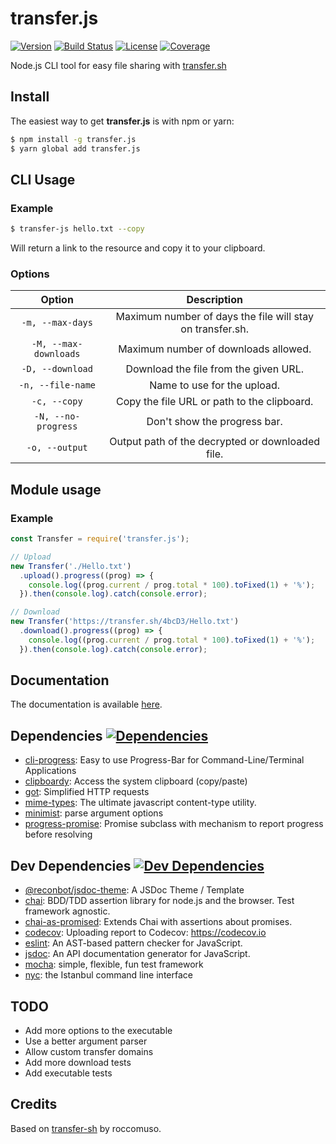 # transfer.js

[![Version](https://img.shields.io/npm/v/transfer.js.svg)](https://www.npmjs.com/package/transfer.js)
[![Build Status](https://img.shields.io/travis/ObserverOfTime/transfer.js.svg)](https://travis-ci.org/ObserverOfTime/transfer.js)
[![License](https://img.shields.io/badge/license-ISC-blue.svg)](./LICENSE)
[![Coverage](https://img.shields.io/codecov/c/github/ObserverOfTime/transfer.js.svg)](https://codecov.io/gh/ObserverOfTime/transfer.js)

Node.js CLI tool for easy file sharing with [transfer.sh](https://transfer.sh)

## Install

The easiest way to get **transfer.js** is with npm or yarn:

```sh
$ npm install -g transfer.js
$ yarn global add transfer.js
```

## CLI Usage

### Example

```sh
$ transfer-js hello.txt --copy
```

Will return a link to the resource and copy it to your clipboard.

### Options

|        Option         |                        Description                        |
| :-------------------: | :-------------------------------------------------------: |
|   `-m, --max-days`    | Maximum number of days the file will stay on transfer.sh. |
| `-M, --max-downloads` |           Maximum number of downloads allowed.            |
|   `-D, --download`    |           Download the file from the given URL.           |
|   `-n, --file-name`   |                Name to use for the upload.                |
|     `-c, --copy`      |        Copy the file URL or path to the clipboard.        |
|  `-N, --no-progress`  |               Don't show the progress bar.                |
|    `-o, --output`     |     Output path of the decrypted or downloaded file.      |

## Module usage

### Example

```javascript
const Transfer = require('transfer.js');

// Upload
new Transfer('./Hello.txt')
  .upload().progress((prog) => {
    console.log((prog.current / prog.total * 100).toFixed(1) + '%');
  }).then(console.log).catch(console.error);

// Download
new Transfer('https://transfer.sh/4bcD3/Hello.txt')
  .download().progress((prog) => {
    console.log((prog.current / prog.total * 100).toFixed(1) + '%');
  }).then(console.log).catch(console.error);
```

## Documentation

The documentation is available [here](https://observeroftime.github.io/transfer.js).

## Dependencies [![Dependencies](https://img.shields.io/david/ObserverOfTime/transfer.js.svg)](https://david-dm.org/ObserverOfTime/transfer.js)

- [cli-progress](https://ghub.io/cli-progress): Easy to use Progress-Bar for Command-Line/Terminal Applications
- [clipboardy](https://ghub.io/clipboardy): Access the system clipboard (copy/paste)
- [got](https://ghub.io/got): Simplified HTTP requests
- [mime-types](https://ghub.io/mime-types): The ultimate javascript content-type utility.
- [minimist](https://ghub.io/minimist): parse argument options
- [progress-promise](https://ghub.io/progress-promise): Promise subclass with mechanism to report progress before resolving

## Dev Dependencies [![Dev Dependencies](https://img.shields.io/david/dev/ObserverOfTime/transfer.js.svg)](https://david-dm.org/ObserverOfTime/transfer.js?type=dev)

- [@reconbot/jsdoc-theme](https://ghub.io/@reconbot/jsdoc-theme): A JSDoc Theme / Template
- [chai](https://ghub.io/chai): BDD/TDD assertion library for node.js and the browser. Test framework agnostic.
- [chai-as-promised](https://ghub.io/chai-as-promised): Extends Chai with assertions about promises.
- [codecov](https://ghub.io/codecov): Uploading report to Codecov: https://codecov.io
- [eslint](https://ghub.io/eslint): An AST-based pattern checker for JavaScript.
- [jsdoc](https://ghub.io/jsdoc): An API documentation generator for JavaScript.
- [mocha](https://ghub.io/mocha): simple, flexible, fun test framework
- [nyc](https://ghub.io/nyc): the Istanbul command line interface


## TODO

- Add more options to the executable
- Use a better argument parser
- Allow custom transfer domains
- Add more download tests
- Add executable tests

## Credits

Based on [transfer-sh](https://ghub.io/transfer-sh) by roccomuso.


